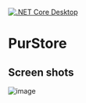 [![.NET Core Desktop](https://github.com/Eel2000/PurStore/actions/workflows/dotnet-desktop.yml/badge.svg?event=release)](https://github.com/Eel2000/PurStore/actions/workflows/dotnet-desktop.yml)


# PurStore

## Screen shots
![image](https://github.com/Eel2000/PurStore/assets/44249870/d53ecb50-145d-4932-8ddf-b6a14759fe15)
